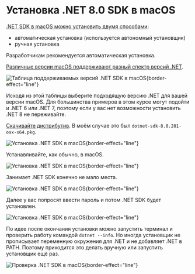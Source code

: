 # Установка .NET 8.0 SDK в macOS
[.NET SDK в macOS можно установить двумя способами](https://learn.microsoft.com/ru-ru/dotnet/core/install/macos):
- автоматическая установка (используется автономный установщик)
- ручная установка 

Разработчикам рекомендуется автоматическая установка.

[Различные версии macOS поддерживают разный спектр версий .NET](https://learn.microsoft.com/ru-ru/dotnet/core/install/macos#supported-releases).

![Таблица поддерживаемых версий .NET SDK в macOS](macOSInstall01.png){border-effect="line"}

Исходя из этой таблицы выберите подходящую версию .NET для вашей версии macOS. Для большинства примеров в этом курсе 
могут подойти и .NET 6 или .NET 7, поэтому если у вас нет возможности установить .NET 8 не переживайте.

[Скачивайте дистрибутив](https://dotnet.microsoft.com/en-us/download/dotnet/8.0). В моём случае это был `dotnet-sdk-8.0.201-osx-x64.pkg`.

![Установка .NET SDK в macOS](macOSInstall06.png){border-effect="line"}

Устанавливайте, как обычно, в macOS.

![Установка .NET SDK в macOS](macOSInstall02.png){border-effect="line"}

Занимает .NET SDK конечно не мало места.

![Установка .NET SDK в macOS](macOSInstall03.png){border-effect="line"}

Далее у вас попросят ввести пароль и потом .NET SDK будет установлен.

![Установка .NET SDK в macOS](macOSInstall04.png){border-effect="line"}

По идее после окончания установки можно запустить терминал и проверить работу командой `dotnet --info`. Но иногда 
установщик не прописывает переменную окружения для .NET и не добавляет .NET в PATH. Поэтому приходится это делать вручную
или запустить установщик ещё раз.

![Проверка .NET SDK в macOS](macOSInstall05.png){border-effect="line"}


